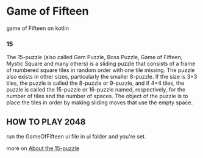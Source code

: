 
# Game of Fifteen
game of Fifteen on kotlin
### 15
The 15-puzzle (also called Gem Puzzle, Boss Puzzle, Game of Fifteen, Mystic Square and many others) is a sliding puzzle that consists of a frame of numbered square tiles in random order with one tile missing. The puzzle also exists in other sizes, particularly the smaller 8-puzzle. If the size is 3×3 tiles, the puzzle is called the 8-puzzle or 9-puzzle, and if 4×4 tiles, the puzzle is called the 15-puzzle or 16-puzzle named, respectively, for the number of tiles and the number of spaces. The object of the puzzle is to place the tiles in order by making sliding moves that use the empty space. 

## HOW TO PLAY 2048
run the GameOfFifteen ui file in ui folder and you're set.

more on [About the 15-puzzle](https://en.wikipedia.org/wiki/15_puzzle)
